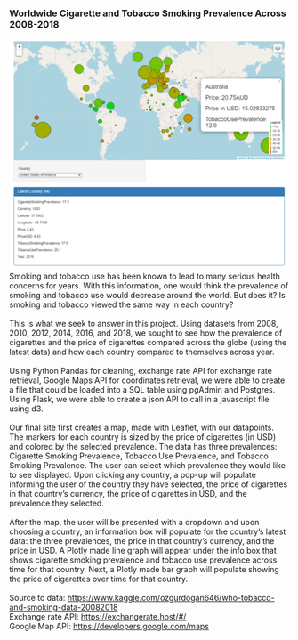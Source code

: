 ### Worldwide Cigarette and Tobacco Smoking Prevalence Across 2008-2018
![alt text](Project3Dashboard.png)
Smoking and tobacco use has been known to lead to many serious health concerns for years. With this information, one would think the prevalence of smoking and tobacco use would decrease around the world. But does it? Is smoking and tobacco viewed the same way in each country?
<br> <br>
This is what we seek to answer in this project. Using datasets from 2008, 2010, 2012, 2014, 2016, and 2018, we sought to see how the prevalence of cigarettes and the price of cigarettes compared across the globe (using the latest data) and how each country compared to themselves across year.
<br> <br>
Using Python Pandas for cleaning, exchange rate API for exchange rate retrieval, Google Maps API for coordinates retrieval, we were able to create a file that could be loaded into a SQL table using pgAdmin and Postgres. Using Flask, we were able to create a json API to call in a javascript file using d3. 
<br> <br>
Our final site first creates a map, made with Leaflet, with our datapoints. The markers for each country is sized by the price of cigarettes (in USD) and colored by the selected prevalence. The data has three prevalences: Cigarette Smoking Prevalence, Tobacco Use Prevalence, and Tobacco Smoking Prevalence. The user can select which prevalence they would like to see displayed. Upon clicking any country, a pop-up will populate informing the user of the country they have selected, the price of cigarettes in that country’s currency, the price of cigarettes in USD, and the prevalence they selected. 
<br> <br>
After the map, the user will be presented with a dropdown and upon choosing a country, an information box will populate for the country’s latest data: the three prevalences, the price in that country’s currency, and the price in USD. A Plotly made line graph will appear under the info box that shows cigarette smoking prevalence and tobacco use prevalence across time for that country. Next, a Plotly made bar graph will populate showing the price of cigarettes over time for that country. 
<br> <br>
Source to data: https://www.kaggle.com/ozgurdogan646/who-tobacco-and-smoking-data-20082018
<br>Exchange rate API: https://exchangerate.host/#/
<br>Google Map API: https://developers.google.com/maps
